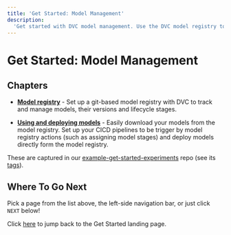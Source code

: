 ```yaml
---
title: 'Get Started: Model Management'
description:
  'Get started with DVC model management. Use the DVC model registry to manage the lifecycle of your models in an auditable way. Easily access your models and integrate your model registry actions into CICD pipelines to follow GitOps best practices.'
---
```


# Get Started: Model Management

## Chapters

- **[Model registry]** - Set up a git-based model registry with DVC to track and manage models, their versions and lifecycle stages.

- **[Using and deploying models]** - Easily download your models from the model registry. Set up your CICD pipelines to be trigger by model registry actions (such as assigning model stages) and deploy models directly form the model registry.

[model registry]: /doc/start/model-management/model-registry
[Using and deploying models]: /doc/start/model-management/model-deployment


<admon type="tip">

<!---
TODO: Replace the links to repos with MR getting-started repo
-->

These are captured in our [example-get-started-experiments] repo (see its
[tags][example-get-started-experiments-tags]).

[example-get-started-experiments]:
  https://github.com/iterative/example-get-started-experiments
[example-get-started-experiments-tags]:
  https://github.com/iterative/example-get-started-experiments/tags

</admon>

## Where To Go Next

Pick a page from the list above, the left-side navigation bar, or just click
`NEXT` below!

Click [here](/doc/start/) to jump back to the Get Started landing page.
